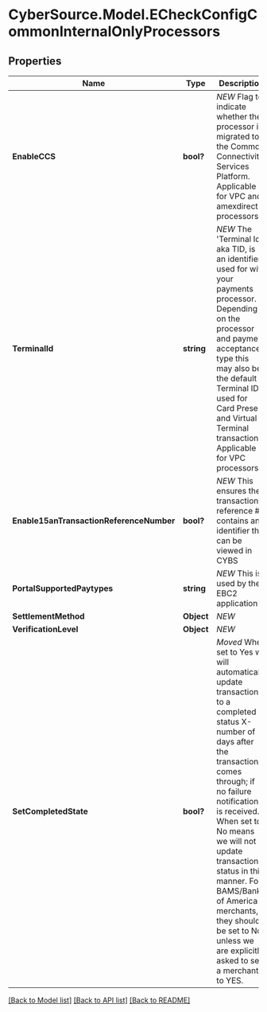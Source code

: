 # CyberSource.Model.ECheckConfigCommonInternalOnlyProcessors
## Properties

Name | Type | Description | Notes
------------ | ------------- | ------------- | -------------
**EnableCCS** | **bool?** | *NEW* Flag to indicate whether the processor is migrated to the Common Connectivity Services Platform. Applicable for VPC and amexdirect processors.  | [optional] 
**TerminalId** | **string** | *NEW* The &#39;Terminal Id&#39; aka TID, is an identifier used for with your payments processor. Depending on the processor and payment acceptance type this may also be the default Terminal ID used for Card Present and Virtual Terminal transactions. Applicable for VPC processors.  | [optional] 
**Enable15anTransactionReferenceNumber** | **bool?** | *NEW* This ensures the transaction reference # contains an identifier that can be viewed in CYBS | [optional] [default to true]
**PortalSupportedPaytypes** | **string** | *NEW* This is used by the EBC2 application | [optional] [default to "CHECK"]
**SettlementMethod** | **Object** | *NEW* | [optional] 
**VerificationLevel** | **Object** | *NEW* | [optional] 
**SetCompletedState** | **bool?** | *Moved* When set to Yes we will automatically update transactions to a completed status X-number of days after the transaction comes through; if no failure notification is received. When set to No means we will not update transaction status in this manner. For BAMS/Bank of America merchants, they should be set to No unless we are explicitly asked to set a merchant to YES. | [optional] [default to false]

[[Back to Model list]](../README.md#documentation-for-models) [[Back to API list]](../README.md#documentation-for-api-endpoints) [[Back to README]](../README.md)

